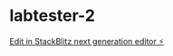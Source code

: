 # labtester-2

[Edit in StackBlitz next generation editor ⚡️](https://stackblitz.com/~/github.com/imsoliste/labtester-2)
